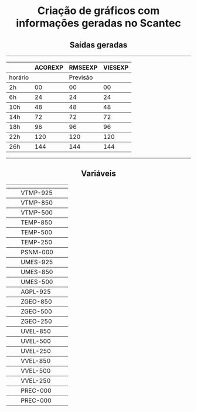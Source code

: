 <!DOCTYPE html>
<html>
<head>
	<meta charset="utf-8">
</head>
<body>
    <h1 align="center"  > Criação de gráficos com informações geradas no Scantec</h1>
    <h2  align="center" > Saídas geradas </h2>
    <hr>
    <div>
        <table>
            <thead>
                <th></th>
                <th>ACOREXP</th>
                <th>RMSEEXP</th>
                <th>VIESEXP</th>
            </thead>
            <tbody>
                <td>horário</td>
                <td></td>
                <td>Previsão</td>
                <td></td>
            </tbody>
            <tbody>
                <td>2h</td>
                <td>00</td>
                <td>00</td>
                <td>00</td>
            </tbody>
            <tbody>
                <td>6h</td>
                <td>24</td>
                <td>24</td>
                <td>24</td>
            </tbody>
            <tbody>
                <td>10h</td>
                <td>48</td>
                <td>48</td>
                <td>48</td>
            </tbody>
            <tbody>
                <td>14h</td>
                <td>72</td>
                <td>72</td>
                <td>72</td>
            </tbody>
            <tbody>
                <td>18h</td>
                <td>96</td>
                <td>96</td>
                <td>96</td>
            </tbody>
            <tbody>
                <td>22h</td>
                <td>120</td>
                <td>120</td>
                <td>120</td>
            </tbody>
            <tbody>
                <td>26h</td>
                <td>144</td>
                <td>144</td>
                <td>144</td>
            </tbody>
        </table>
    </div>
      <hr>
    <div>
        <h2 align="center">Variáveis</h2>
    </div>
    <table>
        <thead>
             <th></th><th></th><th>  </th><th></th><th></th>
        </thead>
        <tbody>
             <td></td><td></td><td>VTMP-925</td><td></td><td></td>
        </tbody>
        <tbody>
             <td></td><td></td><td>VTMP-850</td><td></td><td></td>
        </tbody>
        <tbody>
             <td></td><td></td><td>VTMP-500</td><td></td><td></td>
        </tbody>
         <tbody>
             <td></td><td></td><td>TEMP-850</td><td></td><td></td>
        </tbody>
        <tbody>
             <td></td><td></td><td>TEMP-500</td><td></td><td></td>
        </tbody>
        <tbody>
             <td></td><td></td><td>TEMP-250</td><td></td><td></td>
        </tbody>
        <tbody>
             <td></td><td></td><td>PSNM-000</td><td></td><td></td>
        </tbody>
        <tbody>
             <td></td><td></td><td>UMES-925</td><td></td><td></td>
        </tbody>
        <tbody>
             <td></td><td></td><td>UMES-850</td><td></td><td></td>
        </tbody>
        <tbody>
             <td></td><td></td><td>UMES-500</td><td></td><td></td>
        </tbody>
        <tbody>
             <td></td><td></td><td>AGPL-925</td><td></td><td></td>
        </tbody>
        <tbody>
             <td></td><td></td><td>ZGEO-850</td><td></td><td></td>
        </tbody>
        <tbody>
             <td></td><td></td><td>ZGEO-500</td><td></td><td></td>
        </tbody>
        <tbody>
             <td></td><td></td><td>ZGEO-250</td><td></td><td></td>
        </tbody>
        <tbody>
             <td></td><td></td><td>UVEL-850</td><td></td><td></td>
        </tbody>
        <tbody>
             <td></td><td></td><td>UVEL-500</td><td></td><td></td>
        </tbody>
        <tbody>
             <td></td><td></td><td>UVEL-250</td><td></td><td></td>
        </tbody>
        <tbody>
             <td></td><td></td><td>VVEL-850</td><td></td><td></td>
        </tbody>
        <tbody>
             <td></td><td></td><td>VVEL-500</td><td></td><td></td>
        </tbody>
        <tbody>
             <td></td><td></td><td>VVEL-250</td><td></td><td></td>
        </tbody>
        <tbody>
             <td></td><td></td><td>PREC-000</td><td></td><td></td>
        </tbody>
        <tbody>
             <td></td><td></td><td>PREC-000</td><td></td><td></td>
        </tbody>
    </table>
    <p></p>
</body>
</html>
